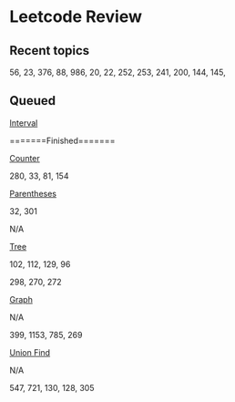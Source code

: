 # Leetcode Review

## Recent topics

56, 23, 376, 88, 986, 20, 22, 252, 253, 241, 200, 144, 145,

## Queued 

<u>Interval</u> 

=======Finished=======

<u>Counter</u>

280, 33, 81, 154

<u>Parentheses</u>

32,  301

N/A

<u>Tree</u>

 102, 112, 129, 96

298, 270, 272

<u>Graph</u>

N/A

399, 1153, 785, 269

<u>Union Find</u>

N/A

547, 721, 130, 128, 305
